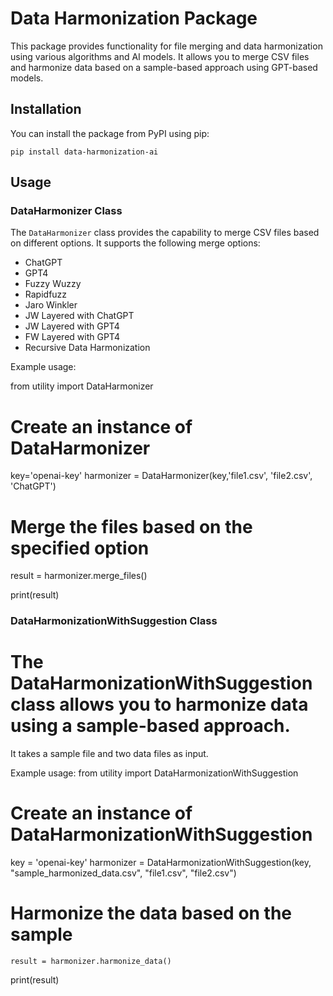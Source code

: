 # Data Harmonization Package

This package provides functionality for file merging and data harmonization using various algorithms and AI models.
It allows you to merge CSV files and harmonize data based on a sample-based approach using GPT-based models.

## Installation

You can install the package from PyPI using pip:

	pip install data-harmonization-ai


## Usage

### DataHarmonizer Class

The `DataHarmonizer` class provides the capability to merge CSV files based on different options.
It supports the following merge options:

- ChatGPT
- GPT4
- Fuzzy Wuzzy
- Rapidfuzz
- Jaro Winkler
- JW Layered with ChatGPT
- JW Layered with GPT4
- FW Layered with GPT4
- Recursive Data Harmonization

Example usage:

from utility import DataHarmonizer

# Create an instance of DataHarmonizer
key='openai-key'
harmonizer = DataHarmonizer(key,'file1.csv', 'file2.csv', 'ChatGPT')

# Merge the files based on the specified option
result = harmonizer.merge_files()

print(result)

### DataHarmonizationWithSuggestion Class

# The DataHarmonizationWithSuggestion class allows you to harmonize data using a sample-based approach.
 It takes a sample file and two data files as input.

Example usage:
from utility import DataHarmonizationWithSuggestion

# Create an instance of DataHarmonizationWithSuggestion

key = 'openai-key'
harmonizer = DataHarmonizationWithSuggestion(key, "sample_harmonized_data.csv", "file1.csv", "file2.csv")

# Harmonize the data based on the sample
	result = harmonizer.harmonize_data()

print(result)
